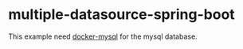 # multiple-datasource-spring-boot

This example need [docker-mysql](https://github.com/m0rph2us/docker-mysql) for the mysql database.
